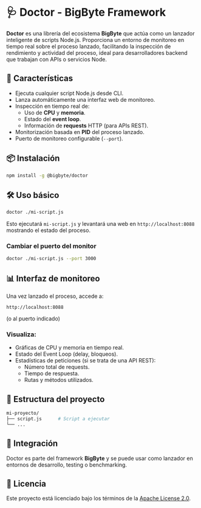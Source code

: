 # 🩺 Doctor - BigByte Framework

**Doctor** es una librería del ecosistema **BigByte** que actúa como un lanzador inteligente de scripts Node.js. Proporciona un entorno de monitoreo en tiempo real sobre el proceso lanzado, facilitando la inspección de rendimiento y actividad del proceso, ideal para desarrolladores backend que trabajan con APIs o servicios Node.

## 🚀 Características

- Ejecuta cualquier script Node.js desde CLI.
- Lanza automáticamente una interfaz web de monitoreo.
- Inspección en tiempo real de:
  - Uso de **CPU** y **memoria**.
  - Estado del **event loop**.
  - Información de **requests** HTTP (para APIs REST).
- Monitorización basada en **PID** del proceso lanzado.
- Puerto de monitoreo configurable (`--port`).

## 📦 Instalación

```bash
npm install -g @bigbyte/doctor
```

## 🛠️ Uso básico

```bash
doctor ./mi-script.js
```

Esto ejecutará `mi-script.js` y levantará una web en `http://localhost:8088` mostrando el estado del proceso.

### Cambiar el puerto del monitor

```bash
doctor ./mi-script.js --port 3000
```

## 📊 Interfaz de monitoreo

Una vez lanzado el proceso, accede a:

```
http://localhost:8088
```

(o al puerto indicado)

### Visualiza:

- Gráficas de CPU y memoria en tiempo real.
- Estado del Event Loop (delay, bloqueos).
- Estadísticas de peticiones (si se trata de una API REST):
  - Número total de requests.
  - Tiempo de respuesta.
  - Rutas y métodos utilizados.

## 📁 Estructura del proyecto

```bash
mi-proyecto/
├── script.js      # Script a ejecutar
└── ...
```

## 🧩 Integración

Doctor es parte del framework **BigByte** y se puede usar como lanzador en entornos de desarrollo, testing o benchmarking.

## 📜 Licencia

Este proyecto está licenciado bajo los términos de la [Apache License 2.0](./LICENSE).
